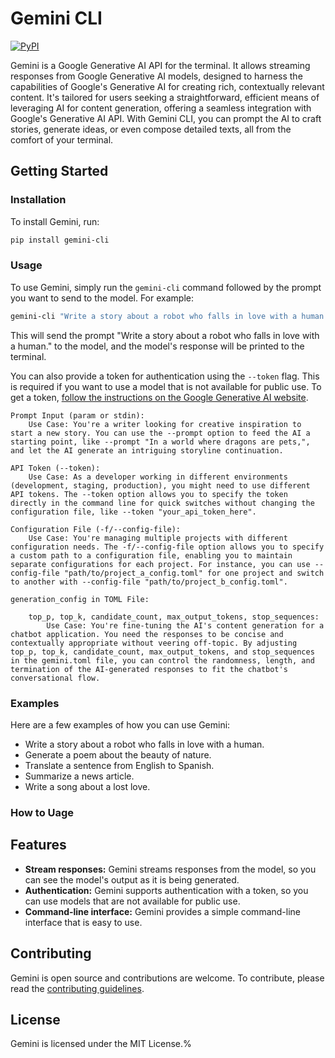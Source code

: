 # Gemini CLI

[![PyPI](https://img.shields.io/pypi/v/gemini-cli)](https://pypi.org/project/gemini-cli)

Gemini is a Google Generative AI API for the terminal. It allows streaming responses from Google Generative AI models, designed to harness the capabilities of Google's Generative AI for creating rich, contextually relevant content. It's tailored for users seeking a straightforward, efficient means of leveraging AI for content generation, offering a seamless integration with Google's Generative AI API. With Gemini CLI, you can prompt the AI to craft stories, generate ideas, or even compose detailed texts, all from the comfort of your terminal.

## Getting Started

### Installation

To install Gemini, run:

```bash
pip install gemini-cli
```

### Usage

To use Gemini, simply run the `gemini-cli` command followed by the prompt you want to send to the model. For example:

```bash
gemini-cli "Write a story about a robot who falls in love with a human."
```

This will send the prompt "Write a story about a robot who falls in love with a human." to the model, and the model's response will be printed to the terminal.

You can also provide a token for authentication using the `--token` flag. This is required if you want to use a model that is not available for public use. To get a token, [follow the instructions on the Google Generative AI website](https://generativelanguage.googleapis.com/start).


    Prompt Input (param or stdin):
        Use Case: You're a writer looking for creative inspiration to start a new story. You can use the --prompt option to feed the AI a starting point, like --prompt "In a world where dragons are pets,", and let the AI generate an intriguing storyline continuation.

    API Token (--token):
        Use Case: As a developer working in different environments (development, staging, production), you might need to use different API tokens. The --token option allows you to specify the token directly in the command line for quick switches without changing the configuration file, like --token "your_api_token_here".

    Configuration File (-f/--config-file):
        Use Case: You're managing multiple projects with different configuration needs. The -f/--config-file option allows you to specify a custom path to a configuration file, enabling you to maintain separate configurations for each project. For instance, you can use --config-file "path/to/project_a_config.toml" for one project and switch to another with --config-file "path/to/project_b_config.toml".

    generation_config in TOML File:

        top_p, top_k, candidate_count, max_output_tokens, stop_sequences:
            Use Case: You're fine-tuning the AI's content generation for a chatbot application. You need the responses to be concise and contextually appropriate without veering off-topic. By adjusting top_p, top_k, candidate_count, max_output_tokens, and stop_sequences in the gemini.toml file, you can control the randomness, length, and termination of the AI-generated responses to fit the chatbot's conversational flow.


### Examples

Here are a few examples of how you can use Gemini:

* Write a story about a robot who falls in love with a human.
* Generate a poem about the beauty of nature.
* Translate a sentence from English to Spanish.
* Summarize a news article.
* Write a song about a lost love.

### How to Uage

## Features

* **Stream responses:** Gemini streams responses from the model, so you can see the model's output as it is being generated.
* **Authentication:** Gemini supports authentication with a token, so you can use models that are not available for public use.
* **Command-line interface:** Gemini provides a simple command-line interface that is easy to use.

## Contributing

Gemini is open source and contributions are welcome. To contribute, please read the [contributing guidelines](CONTRIBUTING.md).

## License

Gemini is licensed under the MIT License.%

